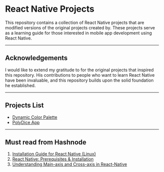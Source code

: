 # React Native Projects

This repository contains a collection of React Native projects that are modified versions of the original projects created by. These projects serve as a learning guide for those interested in mobile app development using React Native.

---

## Acknowledgements

I would like to extend my gratitude to  for the original projects that inspired this repository. His contributions to people who want to learn React Native have been invaluable, and this repository builds upon the solid foundation he established.

---

## Projects List

- [Dynamic Color Palette](https://github.com/suraj-thorat/React-Native-Projects/tree/main/dynamicColorPalette)
- [PolyDice App](https://github.com/suraj-thorat/React-Native-Projects/tree/main/polyDice)

---

## Must read from Hashnode

1. [Installation Guide for React Native (Linux)](https://josephjosedev.hashnode.dev/installation-guide-for-react-native-linux)
2. [React Native: Prerequisites & Installation](https://mohitharge.hashnode.dev/react-native-prerequisites-installation)
3. [Understanding Main-axis and Cross-axis in React-Native](https://sharetogrow.hashnode.dev/introduction-to-stylesheet-and-understanding-main-axis-and-cross-axis-in-react-native)